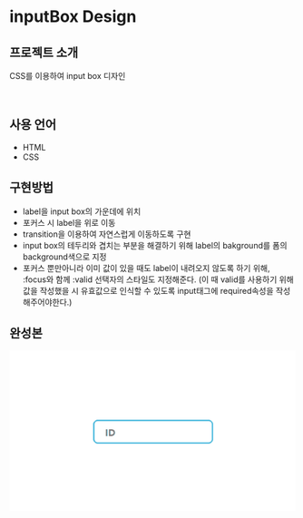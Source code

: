 # inputBox Design

## 프로젝트 소개
CSS를 이용하여 input box 디자인

<br>

## 사용 언어
- HTML
- CSS

## 구현방법
- label을 input box의 가운데에 위치
- 포커스 시 label을 위로 이동 
- transition을 이용하여 자연스럽게 이동하도록 구현
- input box의 테두리와 겹치는 부분을 해결하기 위해 label의 bakground를 폼의 background색으로 지정
- 포커스 뿐만아니라 이미 값이 있을 때도 label이 내려오지 않도록 하기 위해, :focus와 함께 :valid 선택자의 스타일도 지정해준다.
  (이 때 valid를 사용하기 위해 값을 작성했을 시 유효값으로 인식할 수 있도록 input태그에 required속성을 작성해주어야한다.)

## 완성본
<img src="./완성본.gif">